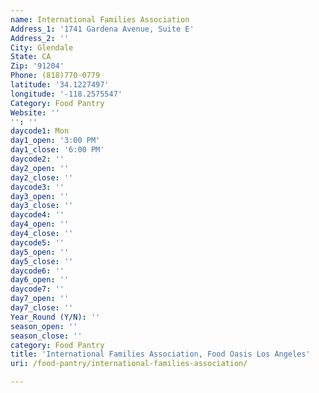 ```yaml
---
name: International Families Association
Address_1: '1741 Gardena Avenue, Suite E'
Address_2: ''
City: Glendale
State: CA
Zip: '91204'
Phone: (818)770-0779
latitude: '34.1227497'
longitude: '-118.2575547'
Category: Food Pantry
Website: ''
'': ''
daycode1: Mon
day1_open: '3:00 PM'
day1_close: '6:00 PM'
daycode2: ''
day2_open: ''
day2_close: ''
daycode3: ''
day3_open: ''
day3_close: ''
daycode4: ''
day4_open: ''
day4_close: ''
daycode5: ''
day5_open: ''
day5_close: ''
daycode6: ''
day6_open: ''
daycode7: ''
day7_open: ''
day7_close: ''
Year_Round (Y/N): ''
season_open: ''
season_close: ''
category: Food Pantry
title: 'International Families Association, Food Oasis Los Angeles'
uri: /food-pantry/international-families-association/

---
```

